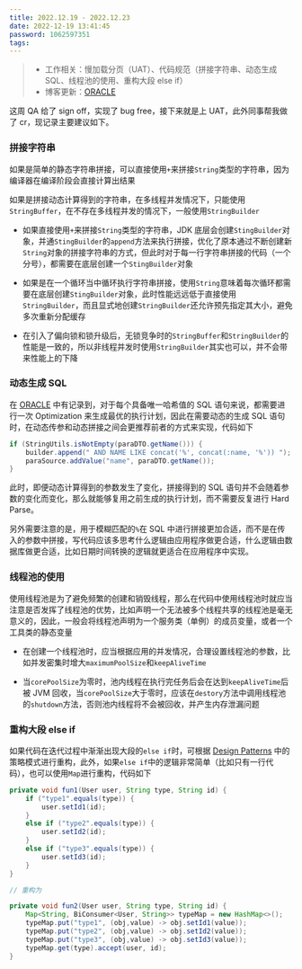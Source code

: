 ```yaml
---
title: 2022.12.19 - 2022.12.23
date: 2022-12-19 13:41:45
password: 1062597351
tags:
---
```


> - 工作相关：慢加载分页（UAT）、代码规范（拼接字符串、动态生成 SQL、线程池的使用、重构大段 else if）
> - 博客更新：[ORACLE](../../../12/15/oracle/)

这周 QA 给了 sign off，实现了 bug free，接下来就是上 UAT，此外同事帮我做了 cr，现记录主要建议如下。

### 拼接字符串

如果是简单的静态字符串拼接，可以直接使用`+`来拼接`String`类型的字符串，因为编译器在编译阶段会直接计算出结果

如果是拼接动态计算得到的字符串，在多线程并发情况下，只能使用`StringBuffer`，在不存在多线程并发的情况下，一般使用`StringBuilder`

- 如果直接使用`+`来拼接`String`类型的字符串，JDK 底层会创建`StingBuilder`对象，并通`StingBuilder`的`append`方法来执行拼接，优化了原本通过不断创建新`String`对象的拼接字符串的方式，但此时对于每一行字符串拼接的代码（一个分号），都需要在底层创建一个`StingBuilder`对象

- 如果是在一个循环当中循环执行字符串拼接，使用`String`意味着每次循环都需要在底层创建`StingBuilder`对象，此时性能远远低于直接使用`StringBuilder`，而且显式地创建`StringBuilder`还允许预先指定其大小，避免多次重新分配缓存

- 在引入了偏向锁和锁升级后，无锁竞争时的`StringBuffer`和`StringBuilder`的性能是一致的，所以非线程并发时使用`StringBuilder`其实也可以，并不会带来性能上的下降

  

### 动态生成 SQL

在 [ORACLE](../../../12/15/oracle/) 中有记录到，对于每个具备唯一哈希值的 SQL 语句来说，都需要进行一次 Optimization 来生成最优的执行计划，因此在需要动态的生成 SQL 语句时，在动态传参和动态拼接之间会更推荐前者的方式来实现，代码如下

```java
if (StringUtils.isNotEmpty(paraDTO.getName())) {
    builder.append(" AND NAME LIKE concat('%', concat(:name, '%')) ");
    paraSource.addValue("name", paraDTO.getName());
}
```

此时，即便动态计算得到的参数发生了变化，拼接得到的 SQL 语句并不会随着参数的变化而变化，那么就能够复用之前生成的执行计划，而不需要反复进行 Hard Parse。

另外需要注意的是，用于模糊匹配的`%`在 SQL 中进行拼接更加合适，而不是在传入的参数中拼接，写代码应该多思考什么逻辑由应用程序做更合适，什么逻辑由数据库做更合适，比如日期时间转换的逻辑就更适合在应用程序中实现。

### 线程池的使用

使用线程池是为了避免频繁的创建和销毁线程，那么在代码中使用线程池时就应当注意是否发挥了线程池的优势，比如声明一个无法被多个线程共享的线程池是毫无意义的，因此，一般会将线程池声明为一个服务类（单例）的成员变量，或者一个工具类的静态变量

- 在创建一个线程池时，应当根据应用的并发情况，合理设置线程池的参数，比如并发密集时增大`maximumPoolSize`和`keepAliveTime`

- 当`corePoolSize`为零时，池内线程在执行完任务后会在达到`keepAliveTime`后被 JVM 回收，当`corePoolSize`大于零时，应该在`destory`方法中调用线程池的`shutdown`方法，否则池内线程将不会被回收，并产生内存泄漏问题

  

### 重构大段 else if

如果代码在迭代过程中渐渐出现大段的`else if`时，可根据 [Design Patterns](../../../05/11/design-patterns/) 中的策略模式进行重构，此外，如果`else if`中的逻辑非常简单（比如只有一行代码），也可以使用`Map`进行重构，代码如下

```java
private void fun1(User user, String type, String id) {
    if ("type1".equals(type)) {
        user.setId1(id);
    }
    else if ("type2".equals(type)) {
        user.setId2(id);
    }
    else if ("type3".equals(type)) {
        user.setId3(id);
    }
}

// 重构为

private void fun2(User user, String type, String id) {
    Map<String, BiConsumer<User, String>> typeMap = new HashMap<>();
    typeMap.put("type1", (obj,value) -> obj.setId1(value));
    typeMap.put("type2", (obj,value) -> obj.setId2(value));
    typeMap.put("type3", (obj,value) -> obj.setId3(value));
    typeMap.get(type).accept(user, id);
}
```

